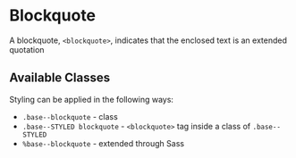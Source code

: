 # Blockquote

A blockquote, `<blockquote>`, indicates that the enclosed text is an extended quotation

## Available Classes

Styling can be applied in the following ways:

* `.base--blockquote` - class
* `.base--STYLED blockquote` - `<blockquote>` tag inside a class of `.base--STYLED`
* `%base--blockquote` - extended through Sass
